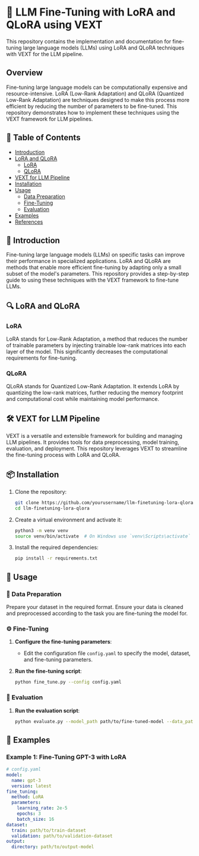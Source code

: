 # 🚀 LLM Fine-Tuning with LoRA and QLoRA using VEXT

This repository contains the implementation and documentation for fine-tuning large language models (LLMs) using LoRA and QLoRA techniques with VEXT for the LLM pipeline.

## Overview

Fine-tuning large language models can be computationally expensive and resource-intensive. LoRA (Low-Rank Adaptation) and QLoRA (Quantized Low-Rank Adaptation) are techniques designed to make this process more efficient by reducing the number of parameters to be fine-tuned. This repository demonstrates how to implement these techniques using the VEXT framework for LLM pipelines.

## 📑 Table of Contents

- [Introduction](#introduction)
- [LoRA and QLoRA](#lora-and-qlora)
  - [LoRA](#lora)
  - [QLoRA](#qlora)
- [VEXT for LLM Pipeline](#vext-for-llm-pipeline)
- [Installation](#installation)
- [Usage](#usage)
  - [Data Preparation](#data-preparation)
  - [Fine-Tuning](#fine-tuning)
  - [Evaluation](#evaluation)
- [Examples](#examples)
- [References](#references)

## 📝 Introduction

Fine-tuning large language models (LLMs) on specific tasks can improve their performance in specialized applications. LoRA and QLoRA are methods that enable more efficient fine-tuning by adapting only a small subset of the model's parameters. This repository provides a step-by-step guide to using these techniques with the VEXT framework to fine-tune LLMs.

## 🔍 LoRA and QLoRA

### LoRA

LoRA stands for Low-Rank Adaptation, a method that reduces the number of trainable parameters by injecting trainable low-rank matrices into each layer of the model. This significantly decreases the computational requirements for fine-tuning.

### QLoRA

QLoRA stands for Quantized Low-Rank Adaptation. It extends LoRA by quantizing the low-rank matrices, further reducing the memory footprint and computational cost while maintaining model performance.

## 🛠️ VEXT for LLM Pipeline

VEXT is a versatile and extensible framework for building and managing LLM pipelines. It provides tools for data preprocessing, model training, evaluation, and deployment. This repository leverages VEXT to streamline the fine-tuning process with LoRA and QLoRA.

## 📦 Installation

1. Clone the repository:
    ```bash
    git clone https://github.com/yourusername/llm-finetuning-lora-qlora.git
    cd llm-finetuning-lora-qlora
    ```

2. Create a virtual environment and activate it:
    ```bash
    python3 -m venv venv
    source venv/bin/activate  # On Windows use `venv\Scripts\activate`
    ```

3. Install the required dependencies:
    ```bash
    pip install -r requirements.txt
    ```

## 🚀 Usage

### 📂 Data Preparation

Prepare your dataset in the required format. Ensure your data is cleaned and preprocessed according to the task you are fine-tuning the model for.

### ⚙️ Fine-Tuning

1. **Configure the fine-tuning parameters**:
   - Edit the configuration file `config.yaml` to specify the model, dataset, and fine-tuning parameters.

2. **Run the fine-tuning script**:
    ```bash
    python fine_tune.py --config config.yaml
    ```

### 🧪 Evaluation

1. **Run the evaluation script**:
    ```bash
    python evaluate.py --model_path path/to/fine-tuned-model --data_path path/to/evaluation-dataset
    ```

## 🧩 Examples

### Example 1: Fine-Tuning GPT-3 with LoRA

```yaml
# config.yaml
model:
  name: gpt-3
  version: latest
fine_tuning:
  method: LoRA
  parameters:
    learning_rate: 2e-5
    epochs: 3
    batch_size: 16
dataset:
  train: path/to/train-dataset
  validation: path/to/validation-dataset
output:
  directory: path/to/output-model
